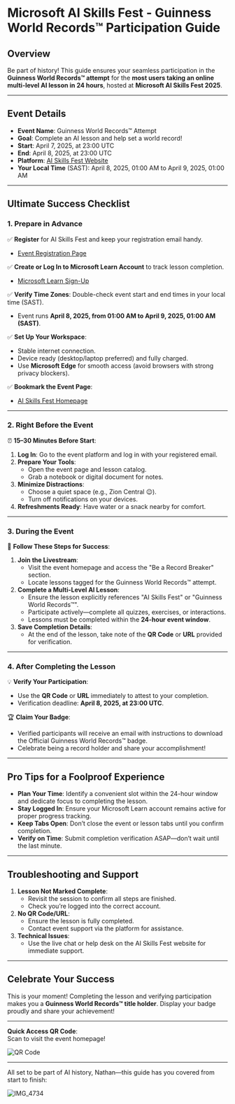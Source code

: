 # **Microsoft AI Skills Fest - Guinness World Records™ Participation Guide**

## **Overview**
Be part of history! This guide ensures your seamless participation in the **Guinness World Records™ attempt** for the **most users taking an online multi-level AI lesson in 24 hours**, hosted at **Microsoft AI Skills Fest 2025**.

---

## **Event Details**
- **Event Name**: Guinness World Records™ Attempt  
- **Goal**: Complete an AI lesson and help set a world record!  
- **Start**: April 7, 2025, at 23:00 UTC  
- **End**: April 8, 2025, at 23:00 UTC  
- **Platform**: [AI Skills Fest Website](https://aiskillsfest.event.microsoft.com/)  
- **Your Local Time** (SAST): April 8, 2025, 01:00 AM to April 9, 2025, 01:00 AM  

---

## **Ultimate Success Checklist**

### **1. Prepare in Advance**
✅ **Register** for AI Skills Fest and keep your registration email handy.  
   - [Event Registration Page](https://aiskillsfest.event.microsoft.com/)  

✅ **Create or Log In to Microsoft Learn Account** to track lesson completion.  
   - [Microsoft Learn Sign-Up](https://learn.microsoft.com/)  

✅ **Verify Time Zones**: Double-check event start and end times in your local time (SAST).  
   - Event runs **April 8, 2025, from 01:00 AM to April 9, 2025, 01:00 AM (SAST)**.  

✅ **Set Up Your Workspace**:
   - Stable internet connection.
   - Device ready (desktop/laptop preferred) and fully charged.
   - Use **Microsoft Edge** for smooth access (avoid browsers with strong privacy blockers).

✅ **Bookmark the Event Page**:
   - [AI Skills Fest Homepage](https://aiskillsfest.event.microsoft.com/)  

---

### **2. Right Before the Event**
⏰ **15–30 Minutes Before Start**:  
1. **Log In**: Go to the event platform and log in with your registered email.  
2. **Prepare Your Tools**:
   - Open the event page and lesson catalog.
   - Grab a notebook or digital document for notes.
3. **Minimize Distractions**:
   - Choose a quiet space (e.g., Zion Central 😉).
   - Turn off notifications on your devices.
4. **Refreshments Ready**: Have water or a snack nearby for comfort.  

---

### **3. During the Event**
🚀 **Follow These Steps for Success**:  
1. **Join the Livestream**:
   - Visit the event homepage and access the "Be a Record Breaker" section.
   - Locate lessons tagged for the Guinness World Records™ attempt.
2. **Complete a Multi-Level AI Lesson**:
   - Ensure the lesson explicitly references "AI Skills Fest" or "Guinness World Records™".
   - Participate actively—complete all quizzes, exercises, or interactions.
   - Lessons must be completed within the **24-hour event window**.
3. **Save Completion Details**:
   - At the end of the lesson, take note of the **QR Code** or **URL** provided for verification.  

---

### **4. After Completing the Lesson**
💡 **Verify Your Participation**:  
- Use the **QR Code** or **URL** immediately to attest to your completion.  
- Verification deadline: **April 8, 2025, at 23:00 UTC**.  

🏆 **Claim Your Badge**:  
- Verified participants will receive an email with instructions to download the Official Guinness World Records™ badge.  
- Celebrate being a record holder and share your accomplishment!  

---

## **Pro Tips for a Foolproof Experience**
- **Plan Your Time**: Identify a convenient slot within the 24-hour window and dedicate focus to completing the lesson.  
- **Stay Logged In**: Ensure your Microsoft Learn account remains active for proper progress tracking.  
- **Keep Tabs Open**: Don’t close the event or lesson tabs until you confirm completion.  
- **Verify on Time**: Submit completion verification ASAP—don’t wait until the last minute.  

---

## **Troubleshooting and Support**
1. **Lesson Not Marked Complete**:
   - Revisit the session to confirm all steps are finished.
   - Check you’re logged into the correct account.
2. **No QR Code/URL**:  
   - Ensure the lesson is fully completed.
   - Contact event support via the platform for assistance.
3. **Technical Issues**:  
   - Use the live chat or help desk on the AI Skills Fest website for immediate support.

---

## **Celebrate Your Success**
This is your moment! Completing the lesson and verifying participation makes you a **Guinness World Records™ title holder**. Display your badge proudly and share your achievement!

---

**Quick Access QR Code**:  
Scan to visit the event homepage!  

![QR Code](https://api.qrserver.com/v1/create-qr-code/?size=180x180&data=https://aiskillsfest.event.microsoft.com)  

---

All set to be part of AI history, Nathan—this guide has you covered from start to finish:

![IMG_4734](https://github.com/user-attachments/assets/77effab6-3072-452d-ad31-d4ee77fe3fc2)

